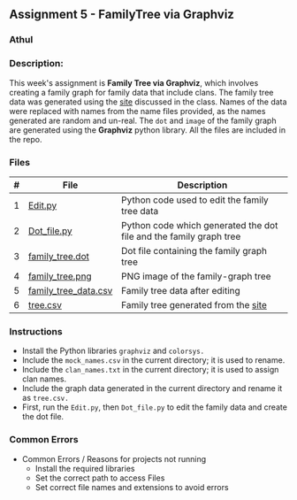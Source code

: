 
## Assignment 5 - FamilyTree via Graphviz
### Athul
### Description:

This week's assignment is **Family Tree via Graphviz**, which involves creating a family graph for family data that include clans. The family tree data was generated using the [site](http://mcdemarco.net/tools/family-tree-generator/lineage.html) discussed in the class. Names of the data were replaced with names from the name files provided, as the names generated are random and un-real. The `dot` and `image` of the family graph are generated using the **Graphviz** python library. All the files are included in the repo.

### Files


|   #   | File            | Description                                        |
| :---: | --------------- | -------------------------------------------------- |
|   1   |[Edit.py](./Edit.py)        | Python code used to edit the family tree data      |
|   2   | [Dot_file.py](./Dot_file.py)  | Python code which generated the dot file and the family graph tree        |
|   3   | [family_tree.dot](./family_tree.dot) | Dot file containing the family graph tree |
|   4   | [family_tree.png](./family_tree.png) | PNG image of the family-graph tree |
|   5   | [family_tree_data.csv](./family_tree_data.csv) | Family tree data after editing  |
|   6   | [tree.csv](./tree.csv) | Family tree generated from the [site](http://mcdemarco.net/tools/family-tree-generator/lineage.html) |

### Instructions

- Install the Python libraries `graphviz` and `colorsys.`
- Include the `mock_names.csv` in the current directory; it is used to rename.
- Include the `clan_names.txt` in the current directory; it is used to assign clan names.
- Include the graph data generated in the current directory and rename it as `tree.csv.`
- First, run the `Edit.py`, then `Dot_file.py` to edit the family data and create the dot file.

### Common Errors

- Common Errors / Reasons for projects not running
    - Install the required libraries
    - Set the correct path to access Files
    - Set correct file names and extensions to avoid errors
